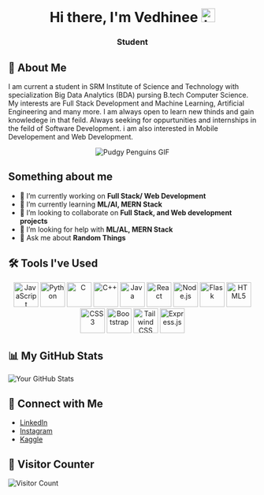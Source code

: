 <h1 align="center">Hi there, I'm Vedhinee <img src="https://user-images.githubusercontent.com/1303154/88677602-1635ba80-d120-11ea-84d8-d263ba5fc3c0.gif" width="28px" alt="hi"></h1>
<h3 align="center">Student</h3>


## 🚀 About Me
I am current a student in SRM Institute of Science and Technology with specialization Big Data Analytics (BDA) pursing B.tech Computer Science. My interests are Full Stack Development and Machine Learning, Artificial Engineering and many more. I am always open to learn new thinds and gain knowledege in that feild. Always seeking for oppurtunities and internships in the feild of Software Development. i am also interested in Mobile Developement and Web Development.


<div align="center">
    <img src="https://media.giphy.com/media/2IudUHdI075HL02Pkk/giphy.gif" alt="Pudgy Penguins GIF" />
</div>


## Something about me
- 🔭 I’m currently working on <strong>Full Stack/ Web Development</strong>
- 🌱 I’m currently learning <strong>ML/AI, MERN Stack</strong>
- 👯 I’m looking to collaborate on <strong>Full Stack, and Web development projects</strong>
- 🤔 I’m looking for help with <strong>ML/AL, MERN Stack</strong>
- 💬 Ask me about <strong>Random Things</strong>


## 🛠️ Tools I've Used

<div align="center">
    <img src="https://cdn.jsdelivr.net/gh/Readme-Workflows/Readme-Icons/icons/javascript.svg" alt="JavaScript" width="50" height="50"/>
    <img src="https://cdn.jsdelivr.net/gh/Readme-Workflows/Readme-Icons/icons/python.svg" alt="Python" width="50" height="50"/>
    <img src="https://cdn.jsdelivr.net/gh/Readme-Workflows/Readme-Icons/icons/c.svg" alt="C" width="50" height="50"/>
    <img src="https://cdn.jsdelivr.net/gh/Readme-Workflows/Readme-Icons/icons/cplusplus.svg" alt="C++" width="50" height="50"/>
    <img src="https://cdn.jsdelivr.net/gh/Readme-Workflows/Readme-Icons/icons/java.svg" alt="Java" width="50" height="50"/>
    <img src="https://cdn.jsdelivr.net/gh/Readme-Workflows/Readme-Icons/icons/react.svg" alt='React' width='50' height='50'/>
    <img src='https://cdn.jsdelivr.net/gh/Readme-Workflows/Readme-Icons/icons/nodejs.svg' alt='Node.js' width='50' height='50'/>
    <img src='https://cdn.jsdelivr.net/gh/Readme-Workflows/Readme-Icons/icons/flask.svg' alt='Flask' width='50' height='50'/>
    <img src='https://cdn.jsdelivr.net/gh/Readme-Workflows/Readme-Icons/icons/html5.svg' alt='HTML5' width='50' height='50'/>
    <img src='https://cdn.jsdelivr.net/gh/Readme-Workflows/Readme-Icons/icons/css3.svg' alt='CSS3' width='50' height='50'/>
    <img src='https://cdn.jsdelivr.net/gh/Readme-Workflows/Readme-Icons/icons/bootstrap.svg' alt='Bootstrap' width='50' height='50'/>
    <img src='https://cdn.jsdelivr.net/gh/read-me-icons/read-me-icons@main/icons/tailwindcss.svg' alt='Tailwind CSS' width='50' height='50'/>
    <img src='https://cdn.jsdelivr.net/github.com/read-me-icons/read-me-icons@main/icons/expressionjs.svg' alt='Express.js' width='50' height='50'/>
</div>




## 📊 My GitHub Stats
![Your GitHub Stats](https://github-readme-stats.vercel.app/api?username=Vedhinee&show_icons=true&theme=radical)

## 💼 Connect with Me
- [LinkedIn](www.linkedin.com/in/vedhineenm)
- [Instagram](https://www.instagram.com/vedhinee_/)
- [Kaggle](https://www.kaggle.com/vedhinee)

## 🌟 Visitor Counter
![Visitor Count](https://profile-counter.glitch.me/Vedhinee/count.svg)



